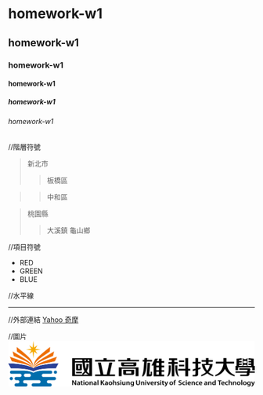 # homework-w1
## homework-w1
### homework-w1
#### homework-w1
##### homework-w1
###### homework-w1

//階層符號
>新北市
>>板橋區

>>中和區

>桃園縣
>>大溪鎮
>>龜山鄉

//項目符號
* RED
* GREEN
* BLUE

//水平線
***

//外部連結
[Yahoo 奇摩](https://tw.yahoo.com/)

//圖片
![nkust](nkust.png "nkust")
